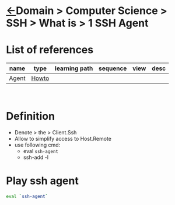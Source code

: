 <head><link rel="stylesheet" href="../../../md.css"/><script src="../../../md.js"></script></head>

[//]: #(Reference)
[Repo_Readme]:    ../list/object_list.md
[Agent_Howto]:    #reference

# [&larr;][Repo_Readme]Domain > Computer Science > SSH > What is > 1 SSH Agent
# List of references
|name|type|learning path|sequence|view|desc|
|-|-|-|-|-|-|
|Agent|[Howto][Agent_Howto]|
<br>

# Definition
- Denote > the > Client.Ssh
- Allow to simplify access to Host.Remote
- use following cmd:
  - eval `ssh-agent`
  - ssh-add -l



# Play ssh agent
```bash
eval `ssh-agent`
```
